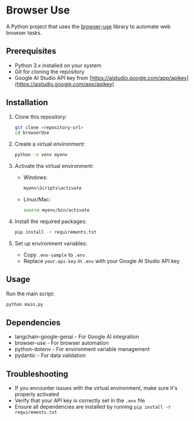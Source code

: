 # Browser Use

A Python project that uses the [browser-use](https://github.com/browser-use/browser-use) library to automate web browser tasks.

## Prerequisites

- Python 3.x installed on your system
- Git for cloning the repository
- Google AI Studio API key from [https://aistudio.google.com/app/apikey](https://aistudio.google.com/app/apikey)

## Installation

1. Clone this repository:

   ```bash
   git clone <repository-url>
   cd browserUse
   ```

2. Create a virtual environment:

   ```bash
   python -m venv myenv
   ```

3. Activate the virtual environment:

   - Windows:
     ```bash
     myenv\Scripts\activate
     ```
   - Linux/Mac:
     ```bash
     source myenv/bin/activate
     ```

4. Install the required packages:

   ```bash
   pip install -r requirements.txt
   ```

5. Set up environment variables:
   - Copy `.env-sample` to `.env`
   - Replace `your-api-key` in `.env` with your Google AI Studio API key

## Usage

Run the main script:

```bash
python main.py
```

## Dependencies

- langchain-google-genai - For Google AI integration
- browser-use - For browser automation
- python-dotenv - For environment variable management
- pydantic - For data validation

## Troubleshooting

- If you encounter issues with the virtual environment, make sure it's properly activated
- Verify that your API key is correctly set in the `.env` file
- Ensure all dependencies are installed by running `pip install -r requirements.txt`
